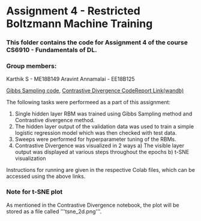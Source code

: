 # Assignment 4 - Restricted Boltzmann Machine Training 

### This folder contains the code for Assignment 4 of the course CS6910 - Fundamentals of DL.

### Group members:

Karthik S - ME18B149 Aravint Annamalai - EE18B125

[Gibbs Sampling code](https://colab.research.google.com/drive/1R9a9Wg2gL0BbOhdhaByq58VaQn4sTHgQ?usp=sharing), [Contrastive Divergence Code](https://colab.research.google.com/drive/1V2B4PqygfqqYOnr_dehmNE9-uQYENTPU?usp=sharing)[Report Link(wandb)](https://wandb.ai/kodikarthik21/Assignment-4/reports/Assignment-4--Vmlldzo3MTE4NzU)

The following tasks were performeed as a part of this assignment:
1) Single hidden layer RBM was trained using Gibbs Sampling method and Contrastive divergence method.
2) The hidden layer output of the validation data was used to train a simple logistic regression model which was then checked with test data.
3) Sweeps were performed for hyperparameter tuning of the RBMs.
4) Contrastive Divergence was visualized in 2 ways
    a) The visible layer output was displayed at various steps throughout the epochs
    b) t-SNE visualization

Instructions for running are given in the respective Colab files, which can be accessed using the above links. 

### Note for t-SNE plot
As mentioned in the Contrastive Divergence notebook, the plot will be stored as a file called '''tsne_2d.png'''.
